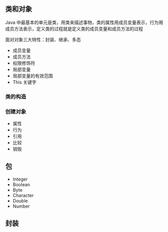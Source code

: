 ## 类和对象
Java 中最基本的单元是类，用类来描述事物，类的属性用成员变量表示，行为用成员方法表示，定义类的过程就是定义类的成员变量和成员方法的过程

面对对象三大特性：封装、继承、多态

- 成员变量
- 成员方法
- 权限修饰符
- 局部变量
- 局部变量的有效范围
- This 关键字
### 类的构造
### 创建对象
- 属性
- 行为
- 引用
- 比较
- 销毁
## 包
- Integer
- Boolean
- Byte
- Character
- Double
- Number
## 封装